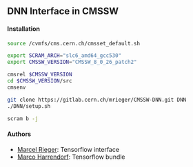 ## DNN Interface in CMSSW

#### Installation

```bash
source /cvmfs/cms.cern.ch/cmsset_default.sh

export SCRAM_ARCH="slc6_amd64_gcc530"
export CMSSW_VERSION="CMSSW_8_0_26_patch2"

cmsrel $CMSSW_VERSION
cd $CMSSW_VERSION/src
cmsenv

git clone https://gitlab.cern.ch/mrieger/CMSSW-DNN.git DNN
./DNN/setup.sh

scram b -j
```


#### Authors

- [Marcel Rieger](mailto:marcel.rieger@cern.ch): Tensorflow interface
- [Marco Harrendorf](mailto:marco.harrendorf@cern.ch): Tensorflow bundle

